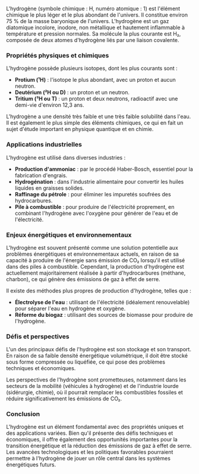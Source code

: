 L'hydrogène (symbole chimique : H, numéro atomique : 1) est l'élément chimique le plus léger et le plus abondant de l'univers. Il constitue environ 75 % de la masse baryonique de l'univers. L'hydrogène est un gaz diatomique incolore, inodore, non métallique et hautement inflammable à température et pression normales. Sa molécule la plus courante est H₂, composée de deux atomes d'hydrogène liés par une liaison covalente.

### Propriétés physiques et chimiques

L'hydrogène possède plusieurs isotopes, dont les plus courants sont :
- **Protium (¹H)** : l'isotope le plus abondant, avec un proton et aucun neutron.
- **Deutérium (²H ou D)** : un proton et un neutron.
- **Tritium (³H ou T)** : un proton et deux neutrons, radioactif avec une demi-vie d'environ 12,3 ans.

L'hydrogène a une densité très faible et une très faible solubilité dans l'eau. Il est également le plus simple des éléments chimiques, ce qui en fait un sujet d'étude important en physique quantique et en chimie.

### Applications industrielles

L'hydrogène est utilisé dans diverses industries :
- **Production d'ammoniac** : par le procédé Haber-Bosch, essentiel pour la fabrication d'engrais.
- **Hydrogénation** : dans l'industrie alimentaire pour convertir les huiles liquides en graisses solides.
- **Raffinage du pétrole** : pour éliminer les impuretés soufrées des hydrocarbures.
- **Pile à combustible** : pour produire de l'électricité proprement, en combinant l'hydrogène avec l'oxygène pour générer de l'eau et de l'électricité.

### Enjeux énergétiques et environnementaux

L'hydrogène est souvent présenté comme une solution potentielle aux problèmes énergétiques et environnementaux actuels, en raison de sa capacité à produire de l'énergie sans émission de CO₂ lorsqu'il est utilisé dans des piles à combustible. Cependant, la production d'hydrogène est actuellement majoritairement réalisée à partir d'hydrocarbures (méthane, charbon), ce qui génère des émissions de gaz à effet de serre.

Il existe des méthodes plus propres de production d'hydrogène, telles que :
- **Électrolyse de l'eau** : utilisant de l'électricité (idéalement renouvelable) pour séparer l'eau en hydrogène et oxygène.
- **Réforme du biogaz** : utilisant des sources de biomasse pour produire de l'hydrogène.

### Défis et perspectives

L'un des principaux défis de l'hydrogène est son stockage et son transport. En raison de sa faible densité énergétique volumétrique, il doit être stocké sous forme compressée ou liquéfiée, ce qui pose des problèmes techniques et économiques.

Les perspectives de l'hydrogène sont prometteuses, notamment dans les secteurs de la mobilité (véhicules à hydrogène) et de l'industrie lourde (sidérurgie, chimie), où il pourrait remplacer les combustibles fossiles et réduire significativement les émissions de CO₂.

### Conclusion

L'hydrogène est un élément fondamental avec des propriétés uniques et des applications variées. Bien qu'il présente des défis techniques et économiques, il offre également des opportunités importantes pour la transition énergétique et la réduction des émissions de gaz à effet de serre. Les avancées technologiques et les politiques favorables pourraient permettre à l'hydrogène de jouer un rôle central dans les systèmes énergétiques futurs.